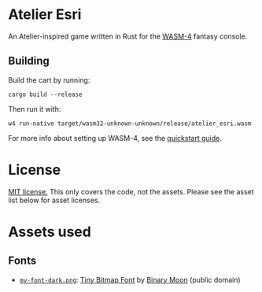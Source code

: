 # Atelier Esri

An Atelier-inspired game written in Rust for the [WASM-4](https://wasm4.org) fantasy console.

## Building

Build the cart by running:

```shell
cargo build --release
```

Then run it with:

```shell
w4 run-native target/wasm32-unknown-unknown/release/atelier_esri.wasm
```

For more info about setting up WASM-4, see the [quickstart guide](https://wasm4.org/docs/getting-started/setup?code-lang=rust#quickstart).

# License

[MIT license.](LICENSE.md) This only covers the code, not the assets. Please see the asset list below for asset licenses.

# Assets used

## Fonts

- [`my-font-dark.png`](assets/my-font-dark.png): [Tiny Bitmap Font](https://opengameart.org/content/tiny-bitmap-font) by [Binary Moon](https://www.binarymoon.co.uk/) (public domain)
